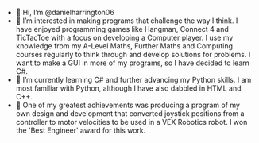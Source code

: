 - 👋 Hi, I’m @danielharrington06
- 👀 I’m interested in making programs that challenge the way I think. I have enjoyed programming games like Hangman, Connect 4 and TicTacToe with a focus on developing a Computer player. I use my knowledge from my A-Level Maths, Further Maths and Computing courses regularly to think through and develop solutions for problems. I want to make a GUI in more of my programs, so I have decided to learn C#.
- 🌱 I’m currently learning C# and further advancing my Python skills. I am most familiar with Python, although I have also dabbled in HTML and C++.
- 🥇 One of my greatest achievements was producing a program of my own design and development that converted joystick positions from a controller to motor velocities to be used in a VEX Robotics robot. I won the 'Best Engineer' award for this work.

<!---
danielharrington06/danielharrington06 is a ✨ special ✨ repository because its `README.md` (this file) appears on your GitHub profile.
You can click the Preview link to take a look at your changes.
--->
